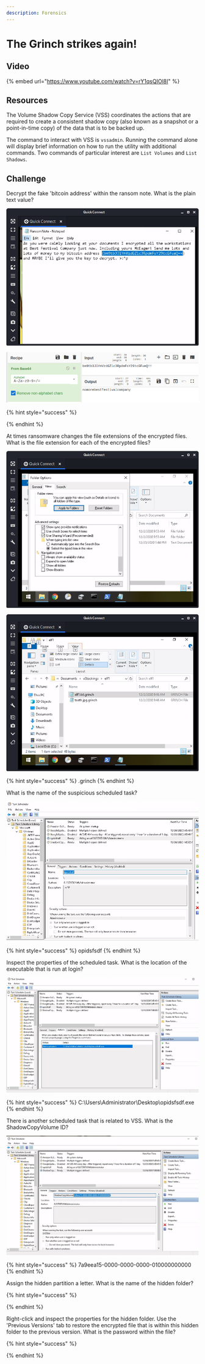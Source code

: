 ```yaml
---
description: Forensics
---
```


# The Grinch strikes again!

## Video

{% embed url="https://www.youtube.com/watch?v=rY1qsQIOl8I" %}

## Resources

The Volume Shadow Copy Service \(VSS\) coordinates the actions that are required to create a consistent shadow copy \(also known as a snapshot or a point-in-time copy\) of the data that is to be backed up.

The command to interact with VSS is `vssadmin`. Running the command alone will display brief information on how to run the utility with additional commands. Two commands of particular interest are `List Volumes` and `List Shadows`.

## Challenge

Decrypt the fake 'bitcoin address' within the ransom note. What is the plain text value?

![](../.gitbook/assets/image%20%28354%29.png)

![](../.gitbook/assets/image%20%28349%29.png)

{% hint style="success" %}

{% endhint %}

At times ransomware changes the file extensions of the encrypted files. What is the file extension for each of the encrypted files?

![](../.gitbook/assets/image%20%28355%29.png)

![](../.gitbook/assets/image%20%28350%29.png)

{% hint style="success" %}
.grinch
{% endhint %}

What is the name of the suspicious scheduled task?

![](../.gitbook/assets/image%20%28352%29.png)

{% hint style="success" %}
opidsfsdf
{% endhint %}

Inspect the properties of the scheduled task. What is the location of the executable that is run at login?

![](../.gitbook/assets/image%20%28353%29.png)

{% hint style="success" %}
C:\Users\Administrator\Desktop\opidsfsdf.exe
{% endhint %}

There is another scheduled task that is related to VSS. What is the ShadowCopyVolume ID?

![](../.gitbook/assets/image%20%28351%29.png)

{% hint style="success" %}
7a9eea15-0000-0000-0000-010000000000
{% endhint %}

Assign the hidden partition a letter. What is the name of the hidden folder?

{% hint style="success" %}

{% endhint %}

Right-click and inspect the properties for the hidden folder. Use the 'Previous Versions' tab to restore the encrypted file that is within this hidden folder to the previous version. What is the password within the file?

{% hint style="success" %}

{% endhint %}

